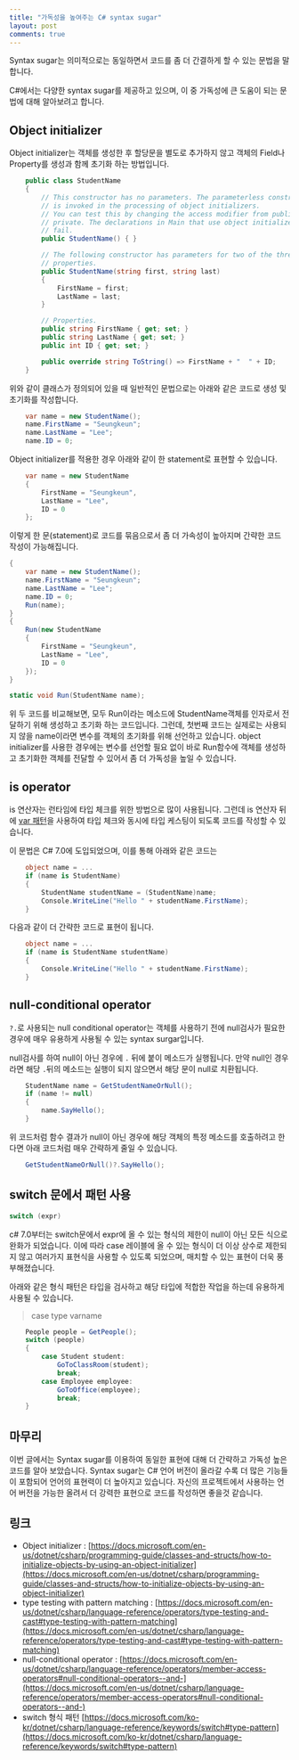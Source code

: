 ```yaml
---
title: "가독성을 높여주는 C# syntax sugar"
layout: post
comments: true
---
```

Syntax sugar는 의미적으로는 동일하면서 코드를 좀 더 간결하게 할 수 있는 문법을 말합니다.

C#에서는 다양한 syntax sugar를 제공하고 있으며, 이 중 가독성에 큰 도움이 되는 문법에 대해 알아보려고 합니다.


## Object initializer
 Object initializer는 객체를 생성한 후 할당문을 별도로 추가하지 않고 객체의 Field나 Property를 생성과 함께 초기화 하는 방법입니다.

```c#
    public class StudentName
    {
        // This constructor has no parameters. The parameterless constructor
        // is invoked in the processing of object initializers.
        // You can test this by changing the access modifier from public to
        // private. The declarations in Main that use object initializers will
        // fail.
        public StudentName() { }

        // The following constructor has parameters for two of the three
        // properties.
        public StudentName(string first, string last)
        {
            FirstName = first;
            LastName = last;
        }

        // Properties.
        public string FirstName { get; set; }
        public string LastName { get; set; }
        public int ID { get; set; }

        public override string ToString() => FirstName + "  " + ID;
    }
```
위와 같이 클래스가 정의되어 있을 때
일반적인 문법으로는 아래와 같은 코드로 생성 및 초기화를 작성합니다.
```c#
    var name = new StudentName();
    name.FirstName = "Seungkeun";
    name.LastName = "Lee";
    name.ID = 0;
```
Object initializer를 적용한 경우
아래와 같이 한 statement로 표현할 수 있습니다.
```c#
    var name = new StudentName
    {
        FirstName = "Seungkeun",
        LastName = "Lee",
        ID = 0
    };
```
이렇게 한 문(statement)로 코드를 묶음으로서 좀 더 가속성이 높아지며 간략한 코드 작성이 가능해집니다. 
```c#
{
    var name = new StudentName();
    name.FirstName = "Seungkeun";
    name.LastName = "Lee";
    name.ID = 0;
    Run(name);
}
{
    Run(new StudentName
    {
        FirstName = "Seungkeun",
        LastName = "Lee",
        ID = 0
    });
}

static void Run(StudentName name);
```
위 두 코드를 비교해보면, 모두 Run이라는 메소드에 StudentName객체를 인자로서 전달하기 위해 생성하고 초기화 하는 코드입니다. 
그런데, 첫번째 코드는 실제로는 사용되지 않을 name이라면 변수를 객체의 초기화를 위해 선언하고 있습니다. object initializer를 사용한 경우에는 변수를 선언할 필요 없이 바로 Run함수에 객체를 생성하고 초기화한 객체를 전달할 수 있어서 좀 더 가독성을 높일 수 있습니다.


## is operator
is 연산자는 런타임에 타입 체크를 위한 방법으로 많이 사용됩니다. 그런데 is 연산자 뒤에 [var 패턴](https://docs.microsoft.com/en-us/dotnet/csharp/language-reference/operators/patterns#var-pattern)을 사용하여 타입 체크와 동시에 타입 케스팅이 되도록 코드를 작성할 수 있습니다.

이 문법은 C# 7.0에 도입되었으며, 이를 통해 아래와 같은 코드는
```c#
    object name = ...
    if (name is StudentName)
    {
        StudentName studentName = (StudentName)name;
        Console.WriteLine("Hello " + studentName.FirstName);
    }    
```
다음과 같이 더 간략한 코드로 표현이 됩니다.
```c#
    object name = ...
    if (name is StudentName studentName)
    {
        Console.WriteLine("Hello " + studentName.FirstName);
    }
```
## null-conditional operator
 `?.`로 사용되는 null conditional operator는 객체를 사용하기 전에 null검사가 필요한 경우에 매우 유용하게 사용될 수 있는 syntax surgar입니다.

null검사를 하여 null이 아닌 경우에 `.` 뒤에 붙이 메소드가 실행됩니다.
만약 null인 경우라면 해당 `.`뒤의 메소드는 실행이 되지 않으면서 해당 문이 null로 치환됩니다.

```c#
    StudentName name = GetStudentNameOrNull();
    if (name != null)
    {
        name.SayHello();
    }
```
위 코드처럼 함수 결과가 null이 아닌 경우에 해당 객체의 특정 메소드를 호출하려고 한다면 아래 코드처럼 매우 간략하게 줄일 수 있습니다.
```c#
    GetStudentNameOrNull()?.SayHello();
```

## switch 문에서 패턴 사용
``` c#
switch (expr)
```
c# 7.0부터는 switch문에서 expr에 올 수 있는 형식의 제한이 null이 아닌 모든 식으로 완화가 되었습니다. 이에 따라 case 레이블에 올 수 있는 형식이 더 이상 상수로 제한되지 않고 여러가지 표현식을 사용할 수 있도록 되었으며, 매치할 수 있는 표현이 더욱 풍부해졌습니다.

아래와 같은 형식 패턴은 타입을 검사하고 해당 타입에 적합한 작업을 하는데 유용하게 사용될 수 있습니다.
>  case type varname

``` c#
    People people = GetPeople();
    switch (people)
    {
        case Student student:
            GoToClassRoom(student);
            break;
        case Employee employee:
            GoToOffice(employee);
            break;
    }
```

## 마무리
 이번 글에서는 Syntax sugar를 이용하여 동일한 표현에 대해 더 간략하고 가독성 높은 코드를 알아 보았습니다. Syntax sugar는 C# 언어 버전이 올라갈 수록 더 많은 기능들이 포함되어 언어의 표현력이 더 높아지고 있습니다. 자신의 프로젝트에서 사용하는 언어 버전을 가능한 올려서 더 강력한 표현으로 코드를 작성하면 좋을것 같습니다.

## 링크

* Object initializer : [https://docs.microsoft.com/en-us/dotnet/csharp/programming-guide/classes-and-structs/how-to-initialize-objects-by-using-an-object-initializer](https://docs.microsoft.com/en-us/dotnet/csharp/programming-guide/classes-and-structs/how-to-initialize-objects-by-using-an-object-initializer)
* type testing with pattern matching : [https://docs.microsoft.com/en-us/dotnet/csharp/language-reference/operators/type-testing-and-cast#type-testing-with-pattern-matching](https://docs.microsoft.com/en-us/dotnet/csharp/language-reference/operators/type-testing-and-cast#type-testing-with-pattern-matching)
* null-conditional operator : [https://docs.microsoft.com/en-us/dotnet/csharp/language-reference/operators/member-access-operators#null-conditional-operators--and-](https://docs.microsoft.com/en-us/dotnet/csharp/language-reference/operators/member-access-operators#null-conditional-operators--and-)
* switch 형식 패턴 [https://docs.microsoft.com/ko-kr/dotnet/csharp/language-reference/keywords/switch#type-pattern](https://docs.microsoft.com/ko-kr/dotnet/csharp/language-reference/keywords/switch#type-pattern)